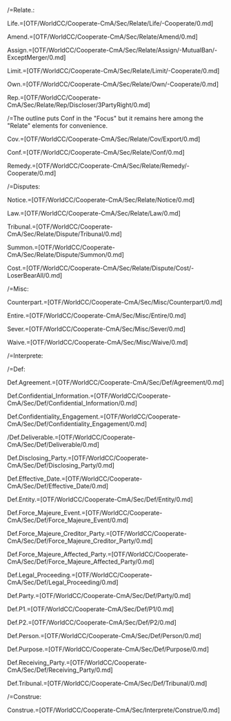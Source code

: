 /=Relate.:

Life.=[OTF/WorldCC/Cooperate-CmA/Sec/Relate/Life/-Cooperate/0.md]

Amend.=[OTF/WorldCC/Cooperate-CmA/Sec/Relate/Amend/0.md]

Assign.=[OTF/WorldCC/Cooperate-CmA/Sec/Relate/Assign/-MutualBan/-ExceptMerger/0.md]

Limit.=[OTF/WorldCC/Cooperate-CmA/Sec/Relate/Limit/-Cooperate/0.md]

Own.=[OTF/WorldCC/Cooperate-CmA/Sec/Relate/Own/-Cooperate/0.md]

Rep.=[OTF/WorldCC/Cooperate-CmA/Sec/Relate/Rep/Discloser/3PartyRight/0.md]

/=The outline puts Conf in the "Focus" but it remains here among the "Relate" elements for convenience.
 
Cov.=[OTF/WorldCC/Cooperate-CmA/Sec/Relate/Cov/Export/0.md]

Conf.=[OTF/WorldCC/Cooperate-CmA/Sec/Relate/Conf/0.md]

Remedy.=[OTF/WorldCC/Cooperate-CmA/Sec/Relate/Remedy/-Cooperate/0.md]

/=Disputes:

Notice.=[OTF/WorldCC/Cooperate-CmA/Sec/Relate/Notice/0.md]

Law.=[OTF/WorldCC/Cooperate-CmA/Sec/Relate/Law/0.md]

Tribunal.=[OTF/WorldCC/Cooperate-CmA/Sec/Relate/Dispute/Tribunal/0.md]

Summon.=[OTF/WorldCC/Cooperate-CmA/Sec/Relate/Dispute/Summon/0.md]

Cost.=[OTF/WorldCC/Cooperate-CmA/Sec/Relate/Dispute/Cost/-LoserBearAll/0.md]

/=Misc:

Counterpart.=[OTF/WorldCC/Cooperate-CmA/Sec/Misc/Counterpart/0.md]

Entire.=[OTF/WorldCC/Cooperate-CmA/Sec/Misc/Entire/0.md]

Sever.=[OTF/WorldCC/Cooperate-CmA/Sec/Misc/Sever/0.md]

Waive.=[OTF/WorldCC/Cooperate-CmA/Sec/Misc/Waive/0.md]


/=Interprete:


/=Def:

Def.Agreement.=[OTF/WorldCC/Cooperate-CmA/Sec/Def/Agreement/0.md]

Def.Confidential_Information.=[OTF/WorldCC/Cooperate-CmA/Sec/Def/Confidential_Information/0.md]

Def.Confidentiality_Engagement.=[OTF/WorldCC/Cooperate-CmA/Sec/Def/Confidentiality_Engagement/0.md]

/Def.Deliverable.=[OTF/WorldCC/Cooperate-CmA/Sec/Def/Deliverable/0.md]

Def.Disclosing_Party.=[OTF/WorldCC/Cooperate-CmA/Sec/Def/Disclosing_Party/0.md]

Def.Effective_Date.=[OTF/WorldCC/Cooperate-CmA/Sec/Def/Effective_Date/0.md]

Def.Entity.=[OTF/WorldCC/Cooperate-CmA/Sec/Def/Entity/0.md]

Def.Force_Majeure_Event.=[OTF/WorldCC/Cooperate-CmA/Sec/Def/Force_Majeure_Event/0.md]

Def.Force_Majeure_Creditor_Party.=[OTF/WorldCC/Cooperate-CmA/Sec/Def/Force_Majeure_Creditor_Party/0.md]

Def.Force_Majeure_Affected_Party.=[OTF/WorldCC/Cooperate-CmA/Sec/Def/Force_Majeure_Affected_Party/0.md]

Def.Legal_Proceeding.=[OTF/WorldCC/Cooperate-CmA/Sec/Def/Legal_Proceeding/0.md]

Def.Party.=[OTF/WorldCC/Cooperate-CmA/Sec/Def/Party/0.md]

Def.P1.=[OTF/WorldCC/Cooperate-CmA/Sec/Def/P1/0.md]

Def.P2.=[OTF/WorldCC/Cooperate-CmA/Sec/Def/P2/0.md]

Def.Person.=[OTF/WorldCC/Cooperate-CmA/Sec/Def/Person/0.md]

Def.Purpose.=[OTF/WorldCC/Cooperate-CmA/Sec/Def/Purpose/0.md]

Def.Receiving_Party.=[OTF/WorldCC/Cooperate-CmA/Sec/Def/Receiving_Party/0.md]

Def.Tribunal.=[OTF/WorldCC/Cooperate-CmA/Sec/Def/Tribunal/0.md]

/=Construe:

Construe.=[OTF/WorldCC/Cooperate-CmA/Sec/Interprete/Construe/0.md]